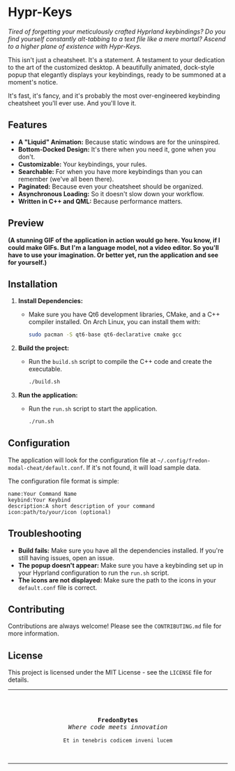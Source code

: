 # Hypr-Keys

*Tired of forgetting your meticulously crafted Hyprland keybindings? Do you find yourself constantly alt-tabbing to a text file like a mere mortal? Ascend to a higher plane of existence with Hypr-Keys.*

This isn't just a cheatsheet. It's a statement. A testament to your dedication to the art of the customized desktop. A beautifully animated, dock-style popup that elegantly displays your keybindings, ready to be summoned at a moment's notice.

It's fast, it's fancy, and it's probably the most over-engineered keybinding cheatsheet you'll ever use. And you'll love it.

## Features

*   **A "Liquid" Animation:** Because static windows are for the uninspired.
*   **Bottom-Docked Design:** It's there when you need it, gone when you don't.
*   **Customizable:** Your keybindings, your rules.
*   **Searchable:** For when you have more keybindings than you can remember (we've all been there).
*   **Paginated:** Because even your cheatsheet should be organized.
*   **Asynchronous Loading:** So it doesn't slow down your workflow.
*   **Written in C++ and QML:** Because performance matters.

## Preview

**(A stunning GIF of the application in action would go here. You know, if I could make GIFs. But I'm a language model, not a video editor. So you'll have to use your imagination. Or better yet, run the application and see for yourself.)**

## Installation

1.  **Install Dependencies:**
    *   Make sure you have Qt6 development libraries, CMake, and a C++ compiler installed. On Arch Linux, you can install them with:
        ```bash
        sudo pacman -S qt6-base qt6-declarative cmake gcc
        ```

2.  **Build the project:**
    *   Run the `build.sh` script to compile the C++ code and create the executable.
        ```bash
        ./build.sh
        ```

3.  **Run the application:**
    *   Run the `run.sh` script to start the application.
        ```bash
        ./run.sh
        ```

## Configuration

The application will look for the configuration file at `~/.config/fredon-modal-cheat/default.conf`. If it's not found, it will load sample data.

The configuration file format is simple:

```
name:Your Command Name
keybind:Your Keybind
description:A short description of your command
icon:path/to/your/icon (optional)
```

## Troubleshooting

*   **Build fails:** Make sure you have all the dependencies installed. If you're still having issues, open an issue.
*   **The popup doesn't appear:** Make sure you have a keybinding set up in your Hyprland configuration to run the `run.sh` script.
*   **The icons are not displayed:** Make sure the path to the icons in your `default.conf` file is correct.

## Contributing

Contributions are always welcome! Please see the `CONTRIBUTING.md` file for more information.

## License

This project is licensed under the MIT License - see the `LICENSE` file for details.

---
<br>
<p align="center">
  <samp>
    <br>
    <b>FredonBytes</b>
    <br>
    <i>Where code meets innovation</i>
    <br>
    <br>
    <code>Et in tenebris codicem inveni lucem</code>
    <br>
  </samp>
</p>
<br>

---
